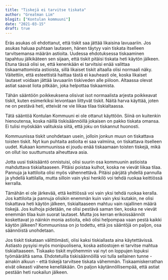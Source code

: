 ```yaml
---
title: "Tiskejä ei tarvitse tiskata"
author: "Greatman Lim"
blogit: ["Kontulan kommuuni"]
date: "2021-03-15"
draft: true
---
```


Eräs asukas oli ehdottanut, että tiskit saa jättää likaisina lavuaariin. Jos asukas haluaa puhtaan lautasen, hänen täytyy vain tiskata itselleen tarvitsemansa määrän astioita. Uudessa ehdotuksessa tiskaaminen tapahtuu jälkikäteen sen sijaan, että tiskit pitäisi tiskata heti käytön jälkeen. Etuna tässä olisi se, että kenenkään ei tarvitsisi enää valittaa tiskaamattomista astioista, sillä likaiset tiskit altaalla olisi normaali näky. Väitettiin, että esteettistä haittaa tästä ei kauheasti ole, koska likaiset lautaset voidaan jättää lavuaariin tiskiveden alle piiloon. Altaassa olevat astiat saavat liota pitkään, joka helpottaa tiskaamista.

Tähän sääntöön poikkeuksena olisivat isot normaalista arjesta poikkeavat tiskit, kuten esimerkiksi leivontaan liittyvät tiskit. Näitä harva käyttää, joten ne on pestävä heti, etteivät ne vie liikaa tilaa tiskialtaassa.

Tätä sääntöä Kontulan Kommuuni ei ole ottanut käyttöön. Siinä on kuitenkin hienoutensa, koska näillä tiskisäännöillä jokaisen on pakko tiskata omansa. Ei tulisi myöskään valituksia siitä, että joku on tiskannut huonosti.

Kommuunissa tiskit unohdetaan usein, jolloin jonkun muun on tiskattava toisten tiskit. Nyt kun puhtaita astioita ei saa valmiina, on tiskattava itselleen uudet. Kukaan kommuunissa ei joudu enää tiskaamaan toisten tiskejä, mikä on ollut iso suuttumusta aiheuttava asia.

Jotta uusi tiskisääntö onnistuisi, olisi suurin osa kommuunin astioista mahduttava tiskialtaaseen. Pitäisi poistaa kulhot, koska ne vievät liikaa tilaa. Pannuja ja kattiloita olisi myös vähennettävä. Pitäisi pärjätä yhdellä pannulla ja yhdellä kattilalla, mutta silloin vain yksi henkilö voi tehdä ruokaa keittiössä kerralla.

Tämähän ei ole järkevää, että keittiössä voi vain yksi tehdä ruokaa keralla. Jos kattiloita ja pannuja olisikin enemmän kuin vain yksi kutakin, ne olisi tiskattava heti käytön jälkeen, tiskialtaaseen mahtuu vain rajallinen määrä tiskejä. Jos kulhoja pidetään, ne olisi pestävä saman tien, koska ne vievät enemmän tilaa kuin suorat lautaset. Mutta jos kerran erikoissäännöt koskettavat jo näinkin monia astioita, eikö olisi helpompaa vaan pestä kaikki käytön jälkeen? Kommuunissa on jo todettu, että jos sääntöjä on paljon, osa säännöistä unohdetaan.

Jos tiskit tiskataan välittömästi, olisi kaksi tiskiallasta aina käytettävissä. Astiasto pysyisi myös monipuolisena, koska astiostojen ei tarvitse mahtua tiskialtaaseen. Tiskaako tiskit myöhemmin vai nyt on loppujen lopuksi työmäärältä sama. Ehdotetuilla tiskisäännöillä voi tulla sellainen tunne - ainakin alkuun - että tiskejä tarvitsee tiskata vähemmän. Tiskaamiskerrathan eivät oikeasti vähene kenelläkään. On paljon käytännöllisempää, että astiat pestään heti ruokailun jälkeen.
